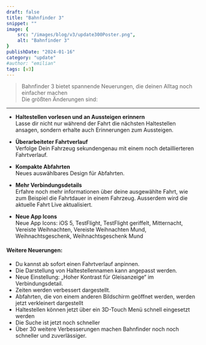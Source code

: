 ```yaml
---
draft: false
title: "Bahnfinder 3"
snippet: ""
image: {
    src: "/images/blog/v3/update300Poster.png",
    alt: "Bahnfinder 3"
}
publishDate: "2024-01-16"
category: "update"
#author: "emilian"
tags: [v3]
---
```


> Bahnfinder 3 bietet spannende Neuerungen, die deinen Alltag noch einfacher machen<br>Die größten Änderungen sind:

---
- **Haltestellen vorlesen und an Aussteigen erinnern**<br>
    Lasse dir nicht nur während der Fahrt die nächsten Haltestellen ansagen, sondern erhalte auch Erinnerungen zum Aussteigen.

- **Überarbeiteter Fahrtverlauf**<br>
    Verfolge Dein Fahrzeug sekundengenau mit einem noch detaillierteren Fahrtverlauf.

- **Kompakte Abfahrten**<br>
    Neues auswählbares Design für Abfahrten.

- **Mehr Verbindungsdetails**<br>
    Erfahre noch mehr informationen über deine ausgewählte Fahrt, wie zum Beispiel die Fahrtdauer in einem Fahrzeug. Ausserdem wird die aktuelle Fahrt Live aktualisiert.

- **Neue App Icons**<br>
    Neue App Icons: iOS 5, TestFlight, TestFlight geriffelt, Mitternacht, Vereiste Weihnachten, Vereiste Weihnachten Mund, Weihnachtsgeschenk, Weihnachtsgeschenk Mund


#### Weitere Neuerungen:

- Du kannst ab sofort einen Fahrtverlauf anpinnen.
- Die Darstellung von Haltestellennamen kann angepasst werden.
- Neue Einstellung: „Hoher Kontrast für Gleisanzeige“ im Verbindungsdetail.
- Zeiten werden verbessert dargestellt.
- Abfahrten, die von einem anderen Bildschirm geöffnet werden, werden jetzt verkleinert dargestellt
- Haltestellen können jetzt über ein 3D-Touch Menü schnell eingesetzt werden
- Die Suche ist jetzt noch schneller
- Über 30 weitere Verbesserungen machen Bahnfinder noch noch schneller und zuverlässiger.